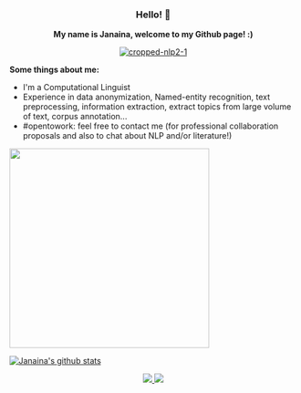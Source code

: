 <h3 align='center'> Hello! 👋 </h3>

<p align='center'><b>My name is Janaina, welcome to my Github page! :)</b></p> 

<p align='center'>
  <a href="#"><img src="https://i.ibb.co/JsN3Gj6/cropped-nlp2-1.png" alt="cropped-nlp2-1" border="0"></a>
</p>

**Some things about me:**
- I'm a Computational Linguist
- Experience in data anonymization, Named-entity recognition, text preprocessing, information extraction, extract topics from large volume of text, corpus annotation... 
- #opentowork: feel free to contact me (for professional collaboration proposals and also to chat about NLP and/or literature!)


<a href="#"><img src="https://github-readme-stats.vercel.app/api/top-langs/?username=janasabino&layout=compact" width="350"></a>


[![Janaina's github stats](https://github-readme-stats.vercel.app/api?username=janasabino)](https://github.com/janasabino/github-readme-stats)

<p align='center'>
  <a href="https://www.linkedin.com/in/janasabino/">
    <img src="https://img.shields.io/badge/linkedin-%230077B5.svg?&style=for-the-badge&logo=linkedin&logoColor=white" />
  </a>
  <a href="mailto:janasabino@gmail.com">
    <img src="https://img.shields.io/badge/Email-%23D14836.svg?&style=for-the-badge&logo=gmail&logoColor=white" /> 
  </a>
</p>
